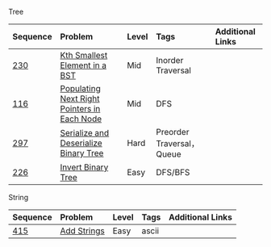 Tree

| Sequence | Problem | Level | Tags | Additional Links |
| :--- | :--- | :--- | :--- | :--- |
| [230](https://leetcode.com/problems/kth-smallest-element-in-a-bst/description/) | [Kth Smallest Element in a BST](https://legacy.gitbook.com/book/gretchency/leetcode/edit#/edit/master/kth-smallest-element-in-a-bst.md?_k=qtlf4n) | Mid | Inorder Traversal |  |
| [116](https://leetcode.com/problems/populating-next-right-pointers-in-each-node/description/) | [Populating Next Right Pointers in Each Node](https://legacy.gitbook.com/book/gretchency/leetcode/edit#/edit/master/populating-next-right-pointers-in-each-node.md?_k=a4cdti) | Mid | DFS |  |
| [297](https://leetcode.com/problems/serialize-and-deserialize-binary-tree/description/) | [Serialize and Deserialize Binary Tree](https://legacy.gitbook.com/book/gretchency/leetcode/edit#/edit/master/serialize-and-deserialize-binary-tree.md?_k=tc75n9) | Hard | Preorder Traversal，Queue |  |
| [226](https://leetcode.com/problems/invert-binary-tree/description/) | [Invert Binary Tree](https://legacy.gitbook.com/book/gretchency/leetcode/edit#/edit/master/invert_binary_tree.md?_k=c7oab8) | Easy | DFS/BFS |  |

String

| Sequence | Problem | Level | Tags | Additional Links |
| :--- | :--- | :--- | :--- | :--- |
| [415](https://leetcode.com/problems/add-strings/description/) | [Add Strings](https://legacy.gitbook.com/book/gretchency/leetcode/edit#/edit/master/add-strings.md?_k=e34nj0) | Easy | ascii |  |



